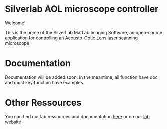 Silverlab AOL microscope controller
========

Welcome!

This is the home of the SilverLab MatLab Imaging Software, an open-source application for controlling an Acousto-Optic Lens laser scanning microscope

# Documentation

Documentation will be added soon. In the meantime, all function have doc and most key function have examples.


# Other Ressources

You can find our lab ressources and documentation [here](https://github.com/SilverLabUCL/SilverLab-Microscope) or on our [lab website](https://silverlab.org/)
